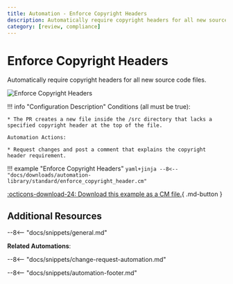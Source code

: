```yaml
---
title: Automation - Enforce Copyright Headers
description: Automatically require copyright headers for all new source code files.
category: [review, compliance]
---
```

# Enforce Copyright Headers

Automatically require copyright headers for all new source code files.

![Enforce Copyright Headers](/automations/standard/enforce-copyright-header/enforce-copyright-header.png)

!!! info "Configuration Description"
    Conditions (all must be true):

    * The PR creates a new file inside the /src directory that lacks a specified copyright header at the top of the file.

    Automation Actions:

    * Request changes and post a comment that explains the copyright header requirement.

!!! example "Enforce Copyright Headers"
    ```yaml+jinja
    --8<-- "docs/downloads/automation-library/standard/enforce_copyright_header.cm"
    ```
    <div class="result" markdown>
      <span>
      [:octicons-download-24: Download this example as a CM file.](/downloads/automation-library/standard/enforce_copyright_header.cm){ .md-button }
      </span>
    </div>

## Additional Resources

--8<-- "docs/snippets/general.md"

**Related Automations**:

--8<-- "docs/snippets/change-request-automation.md"

--8<-- "docs/snippets/automation-footer.md"
